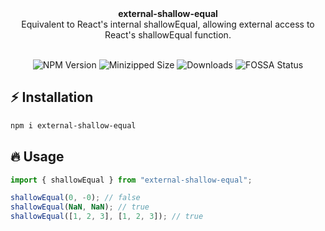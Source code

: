 <div align="center">

<div align="center"><strong>external-shallow-equal</strong></div>
<div align="center">Equivalent to React's internal shallowEqual, allowing external access to React's shallowEqual function.</div>
<br/>

![NPM Version](https://badgen.net/npm/v/external-shallow-equal) ![Minizipped Size](https://badgen.net/bundlephobia/minzip/external-shallow-equal) ![Downloads](https://img.shields.io/npm/dm/external-shallow-equal.svg) ![FOSSA Status](https://app.fossa.com/api/projects/git%2Bgithub.com%2Fidootop%2Fexternal-shallow-equal.svg?type=small)

</div>

## ⚡️ Installation

```bash
npm i external-shallow-equal
```

## 🔥 Usage

```typescript
import { shallowEqual } from "external-shallow-equal";

shallowEqual(0, -0); // false
shallowEqual(NaN, NaN); // true
shallowEqual([1, 2, 3], [1, 2, 3]); // true
```
